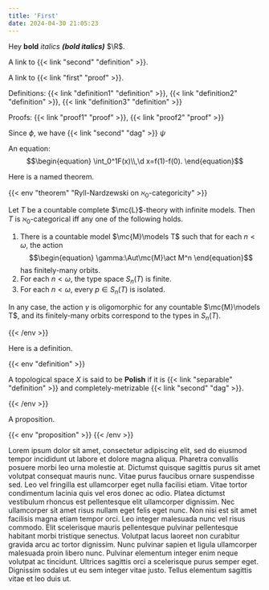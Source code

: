 ```yaml
---
title: 'First'
date: 2024-04-30 21:05:23
---
```


Hey **bold** *italics* ***(bold italics)*** $\R$.

A link to {{< link "second" "definition" >}}.

A link to {{< link "first" "proof" >}}.

Definitions: {{< link "definition1" "definition" >}}, {{< link "definition2" "definition" >}}, {{< link "definition3" "definition" >}}

Proofs: {{< link "proof1" "proof" >}}, {{< link "proof2" "proof" >}}

Since $\phi$, we have {{< link "second" "dag" >}} $\psi$

An equation:
$$\begin{equation}
    \int_0^1F(x)\\,\d x=f(1)-f(0).
\end{equation}$$

Here is a named theorem.

{{< env "theorem" "Ryll-Nardzewski on $\aleph_0$-categoricity" >}}

Let $T$ be a countable complete $\mc{L}$-theory with infinite models. Then $T$ is $\aleph_0$-categorical iff any one of the following holds.
1. There is a countable model $\mc{M}\models T$ such that for each $n<\omega$, the action
$$\begin{equation}
    \gamma:\Aut\mc{M}\act M^n
\end{equation}$$
has finitely-many orbits.
2. For each $n<\omega$, the type space $S_n(T)$ is finite.
3. For each $n<\omega$, every $p\in S_n(T)$ is isolated.

In any case, the action $\gamma$ is oligomorphic for any countable $\mc{M}\models T$, and its finitely-many orbits correspond to the types in $S_n(T)$.

{{< /env >}}

Here is a definition.

{{< env "definition" >}}

A topological space $X$ is said to be **Polish** if it is {{< link "separable" "definition" >}} and completely-metrizable {{< link "second" "dag" >}}.

{{< /env >}}

A proposition.

{{< env "proposition" >}}
{{< /env >}}

Lorem ipsum dolor sit amet, consectetur adipiscing elit, sed do eiusmod tempor incididunt ut labore et dolore magna aliqua. Pharetra convallis posuere morbi leo urna molestie at. Dictumst quisque sagittis purus sit amet volutpat consequat mauris nunc. Vitae purus faucibus ornare suspendisse sed. Leo vel fringilla est ullamcorper eget nulla facilisi etiam. Vitae tortor condimentum lacinia quis vel eros donec ac odio. Platea dictumst vestibulum rhoncus est pellentesque elit ullamcorper dignissim. Nec ullamcorper sit amet risus nullam eget felis eget nunc. Non nisi est sit amet facilisis magna etiam tempor orci. Leo integer malesuada nunc vel risus commodo. Elit scelerisque mauris pellentesque pulvinar pellentesque habitant morbi tristique senectus. Volutpat lacus laoreet non curabitur gravida arcu ac tortor dignissim. Nunc pulvinar sapien et ligula ullamcorper malesuada proin libero nunc. Pulvinar elementum integer enim neque volutpat ac tincidunt. Ultrices sagittis orci a scelerisque purus semper eget. Dignissim sodales ut eu sem integer vitae justo. Tellus elementum sagittis vitae et leo duis ut.
